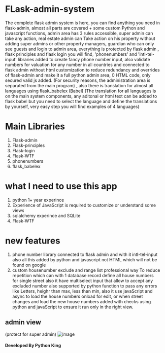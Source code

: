 # FLask-admin-system
The complete flask admin system is here, you can find anything you need in flask-admin, almost all parts are covered + some custom Python and javascript functions, admin area has 3 rules accessible, super admin can take any action, real estate admin can Take action on his property without adding super admins or other property managers, guardian who can only see guests and login to admin area, everything is protected by flask admin , flask principles and flask login you will find, 'phonenumbers' and 'intl-tel-input'  libraries added to create fancy phone number input, also validate numbers for valuation for any number in all countries and connected to flask admin without html customization to reduce redundancy and overrides of flask-admin and make it a full python admin area, 0 HTML code, only secured valid js added. (For security reasons, the administration area is separated from the main program) , also there is translation for  almost all languages  using flask_babelex (Babel) (The translation for all languages is on the main system components, any aditonal or html text can be added to flask babel but you need to select the language and define the translations by yourself, very easy step you will find examples of 4 languages)


# Main Libraries
1. Flask-admin
2. Flask-principles
3. Flask-login
4. Flask-WTF
5. phonenumbers
6. flask_babelex

# what I need to use this app
1. python 1+ year experince
2. Experience of JavaScript is required to customize or understand some views
3. sqlalchemy experince and SQLite
4. Flask-WTF

# new features
1. phone number library connected to flask admin and with it intl-tel-input also all this added by python and javascript not HTML which will not be found on google
2. custom housenumber exclude and range list professional way To reduce repetition which can with 1 database record define all house numbers for single street also it have multiselect input that allow to accept any excluded number also supported by python function to pass any errors like Letters, heighr than max, less than min, also it use javaScript and async to load the house numbers onload for edit, or when street changes and load the new house numbers added with checks using python and javaScript to ensure it run only in the right view.

## admin view 

(protect for super admin)
![image](https://user-images.githubusercontent.com/55125302/146686030-7577e500-088b-4339-a262-16765ae8ad5f.png)


#### Developed By Python King

